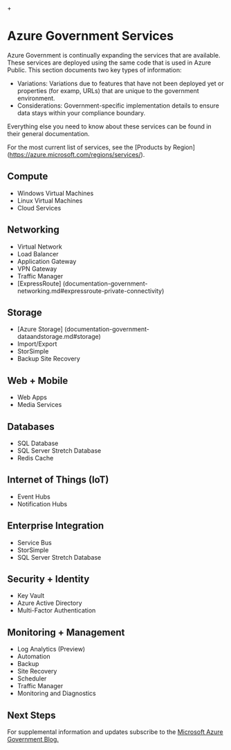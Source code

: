 +<properties
	pageTitle="Azure Government Services | Microsoft Azure"
	description="Provides and overview of the available services in Azure Government"
	services="Azure-Government"
	cloud="gov" 
	documentationCenter=""
	authors="zakramer"
	manager="liki"
	editor="" />

<tags
	ms.service="multiple"
	ms.devlang="na"
	ms.topic="article"
	ms.tgt_pltfrm="na"
	ms.workload="azure-government"
	ms.date="10/14/2016"
	ms.author="zakramer" />


#  Azure Government Services

Azure Government is continually expanding the services that are available.  These services are deployed using the same code that is used in Azure Public.  This section documents two key types of information:

- Variations: Variations due to features that have not been deployed yet or properties (for examp, URLs) that are unique to the government environment.  
- Considerations: Government-specific implementation details to ensure data stays within your compliance boundary.

Everything else you need to know about these services can be found in their general documentation.

For the most current list of services, see the [Products by Region] (https://azure.microsoft.com/regions/services/). 

## Compute

+ Windows Virtual Machines
+ Linux Virtual Machines
+ Cloud Services

## Networking

+ Virtual Network
+ Load Balancer
+ Application Gateway
+ VPN Gateway
+ Traffic Manager
+ [ExpressRoute] (documentation-government-networking.md#expressroute-private-connectivity)

## Storage

+ [Azure Storage] (documentation-government-dataandstorage.md#storage)
+ Import/Export
+ StorSimple
+ Backup
 Site Recovery

## Web + Mobile

+ Web Apps
+ Media Services

## Databases

+ SQL Database
+ SQL Server Stretch Database
+ Redis Cache

## Internet of Things (IoT)

+ Event Hubs
+ Notification Hubs

## Enterprise Integration

+ Service Bus
+ StorSimple
+ SQL Server Stretch Database

## Security + Identity

+ Key Vault
+ Azure Active Directory
+ Multi-Factor Authentication

## Monitoring + Management

+ Log Analytics (Preview)
+ Automation
+ Backup
+ Site Recovery
+ Scheduler
+ Traffic Manager
+ Monitoring and Diagnostics

##  Next Steps 
 
For supplemental information and updates subscribe to the <a href="https://blogs.msdn.microsoft.com/azuregov/">Microsoft Azure Government Blog. </a> 
